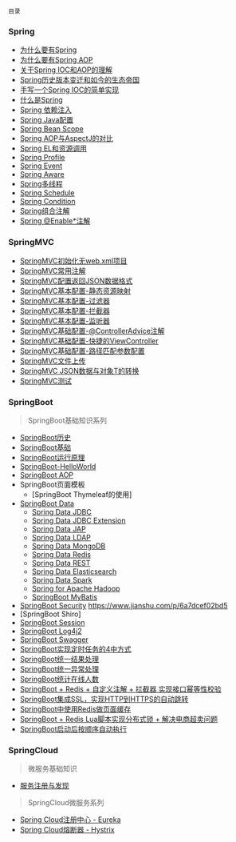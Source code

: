 `目录`
### Spring
* [为什么要有Spring](http://note.youdao.com/noteshare?id=a61d1330cec20afe21d369f0526756a2&sub=wcp1556526473148138)
* [为什么要有Spring AOP](http://note.youdao.com/noteshare?id=21f2b64abb67a24ad45baca5456648a5&sub=wcp1556587241813493)
* [关于Spring IOC和AOP的理解](http://note.youdao.com/noteshare?id=d0aa79a9af96f02aad6e25c1d3f192b3&sub=wcp1582173498187944)
* [Spring历史版本变迁和如今的生态帝国](http://note.youdao.com/noteshare?id=80509c0296c54ccb86c1848b95c9c530&sub=wcp15565934311825)
* [手写一个Spring IOC的简单实现](https://github.com/zhonghuasheng/JAVA/tree/master/basic/src/main/java/com/zhonghuasheng/ioc)
* [什么是Spring]()
* [Spring 依赖注入](http://note.youdao.com/noteshare?id=91ac0b573c1898e8fa3b47ebfdfffbf1&sub=wcp1582257498880783)
* [Spring Java配置](http://note.youdao.com/noteshare?id=4808a867c7b646f7f4d41a1bbe2f79fa&sub=wcp1582272695540930)
* [Spring Bean Scope](http://note.youdao.com/noteshare?id=f0c541d742d9548342dbca9e04607758&sub=wcp1582292894805554)
* [Spring AOP与AspectJ的对比](http://note.youdao.com/noteshare?id=b75baf23ad8073d69527838449b259c1&sub=wcp1582290319293279)
* [Spring EL和资源调用](http://note.youdao.com/noteshare?id=35b5a39e2859023b508d417f34925398&sub=wcp1582372537958305)
* [Spring Profile](http://note.youdao.com/noteshare?id=3828c670a4a3f8ee15030da5aa33b601&sub=wcp1582426672342855)
* [Spring Event](http://note.youdao.com/noteshare?id=cfcfc768052b2ad41af7d58a380d0428&sub=wcp1582441131568780)
* [Spring Aware](http://note.youdao.com/noteshare?id=b4846212af36a32fa327833c93b3fd9b&sub=wcp1582507656479831)
* [Spring多线程](http://note.youdao.com/noteshare?id=b1dbd6b066db81f7e4d7436aac1e7af7&sub=wcp1582507689758259)
* [Spring Schedule](http://note.youdao.com/noteshare?id=2f6e090483fdadb277460faee41bd213&sub=wcp1582507714943294)
* [Spring Condition](http://note.youdao.com/noteshare?id=cd966fbce76b5b57ee1afee0a2e7f388&sub=wcp1582507730857453)
* [Spring组合注解](http://note.youdao.com/noteshare?id=6f847f37be5b0d7b42132ea9f069c7d5&sub=wcp1582507747315363)
* [Spring @Enable*注解](http://note.youdao.com/noteshare?id=879cd184830f9501821ca6073c4b71a9&sub=wcp1582507762687224)

### SpringMVC
* [SpringMVC初始化无web.xml项目](http://note.youdao.com/noteshare?id=205b607e70b9b0f0b9e131d0cce812fe&sub=wcp1582775530722662)
* [SpringMVC常用注解](http://note.youdao.com/noteshare?id=2ba40b0807fd025783c50dd0295426b0&sub=wcp1582785745286940)
* [SpringMVC配置返回JSON数据格式](http://note.youdao.com/noteshare?id=56597a6ac75b39ee8676090b039ac9da&sub=wcp158285925711064)
* [SpringMVC基本配置-静态资源映射](http://note.youdao.com/noteshare?id=353a5add7736bb43d2d8385d9da9b316&sub=wcp1582804386017933)
* [SpringMVC基本配置-过滤器](http://note.youdao.com/noteshare?id=705d1389728fc7a84ae75c56a56632aa&sub=wcp1582895863705318)
* [SpringMVC基本配置-拦截器](http://note.youdao.com/noteshare?id=43f57fe16f133916f14fd1285ffe1d8d&sub=wcp1582868210157413)
* [SpringMVC基本配置-监听器](http://note.youdao.com/noteshare?id=705d1389728fc7a84ae75c56a56632aa&sub=wcp1582895863705318)
* [SpringMVC基础配置-@ControllerAdvice注解](http://note.youdao.com/noteshare?id=86e8bbe0fc34129ac23ea0a81e114d94&sub=wcp1582872248611915)
* [SpringMVC基础配置-快捷的ViewController](http://note.youdao.com/noteshare?id=2f1919491b52ee9d16f41ca5a4f608ad&sub=1B8ED2525FE44788BC9219B7B2F0A060)
* [SpringMVC基础配置-路径匹配参数配置](http://note.youdao.com/noteshare?id=452d39e440514114c27624af34460beb&sub=wcp1582893962706623)
* [SpringMVC文件上传](http://note.youdao.com/noteshare?id=1336c8afd5a0feecbd4fce53e3c7bdf0&sub=wcp1582955118268508)
* [SpringMVC JSON数据与对象T的转换](http://note.youdao.com/noteshare?id=d0ae808a1bdc1c0b445f3ecee2ab141d&sub=wcp1582966629731695)
* [SpringMVC测试](http://note.youdao.com/noteshare?id=1691d99d1263f3d5ff241db2da0a54cc&sub=wcp1582972184053369)

### SpringBoot
> SpringBoot基础知识系列
* [SpringBoot历史](spring-boot/0-springboot-history.md)
* [SpringBoot基础](spring-boot/1-springboot-basic.md)
* [SpringBoot运行原理](http://note.youdao.com/noteshare?id=2c7f983f4eff820ba695f1bf47a85925&sub=wcp1583375011581975)
* [SpringBoot-HelloWorld]()
* [SpringBoot AOP](http://note.youdao.com/noteshare?id=167ce48253b948332badd22fd35e14ce&sub=9A67CA36E2BA43A9BEEEC13BA3B5FA36)
* SpringBoot页面模板
    * [SpringBoot Thymeleaf的使用]
* [SpringBoot Data]()
    * [Spring Data JDBC]()
    * [Spring Data JDBC Extension]()
    * [Spring Data JAP]()
    * [Spring Data LDAP]()
    * [Spring Data MongoDB]()
    * [Spring Data Redis]()
    * [Spring Data REST]()
    * [Spring Data Elasticsearch]()
    * [Spring Data Spark]()
    * [Spring for Apache Hadoop]()
    * [SpringBoot MyBatis](https://github.com/zhonghuasheng/JAVA/tree/master/springboot)
* [SpringBoot Security]() https://www.jianshu.com/p/6a7dcef02bd5
* [SpringBoot Shiro]
* [SpringBoot Session]()
* [SpringBoot Log4j2](https://github.com/zhonghuasheng/JAVA/tree/master/springboot)
* [SpringBoot Swagger](spring-boot/springboot-note.md#swagger)
* [SpringBoot实现定时任务的4中方式](spring-boot/springboot-scheduled-task.md)
* [SpringBoot统一结果处理](https://github.com/zhonghuasheng/Spring-Boot/wiki/SpringBoot%E7%BB%9F%E4%B8%80%E5%A4%84%E7%90%86%E8%BF%94%E5%9B%9E%E7%BB%93%E6%9E%9C)
* [SpringBoot统一异常处理](https://github.com/zhonghuasheng/Spring-Boot/wiki/SpringBoot%E7%BB%9F%E4%B8%80%E5%BC%82%E5%B8%B8%E5%A4%84%E7%90%86)
* [SpringBoot统计在线人数](https://github.com/zhonghuasheng/Tutorial/wiki/SpringBoot%E7%BB%9F%E8%AE%A1%E5%9C%A8%E7%BA%BF%E4%BA%BA%E6%95%B0)
* [SpringBoot + Redis + 自定义注解 + 拦截器 实现接口幂等性校验](https://github.com/zhonghuasheng/Spring-Boot/blob/master/springbootidempotence/README.md)
* [SpringBoot集成SSL，实现HTTP到HTTPS的自动跳转](/java/spring-boot/springboot-ssl.md)
* [SpringBoot中使用Redis做页面缓存](https://github.com/zhonghuasheng/JAVA/commit/340d764e21902797630ea6a42136ec1fc909023b)
* [SpringBoot + Redis Lua脚本实现分布式锁 + 解决电商超卖问题](https://github.com/zhonghuasheng/JAVA/blob/master/springboot/springboot-redis-lock/src/main/java/com/zhonghuasheng/redis/config/RedisRepository.java)
* [SpringBoot启动后按顺序自动执行](https://github.com/zhonghuasheng/JAVA/tree/master/springboot/springboot-basic/src/main/java/com/zhonghuasheng/basic/runner)

### SpringCloud
> 微服务基础知识
* [服务注册与发现](spring-cloud/micro-service-register-discovery.md)
> SpringCloud微服务系列
* [Spring Cloud注册中心 - Eureka](spring-cloud/spring-cloud-eureka.md)
* [Spring Cloud熔断器 - Hystrix](spring-cloud/spring-cloud-hystrix.md)

